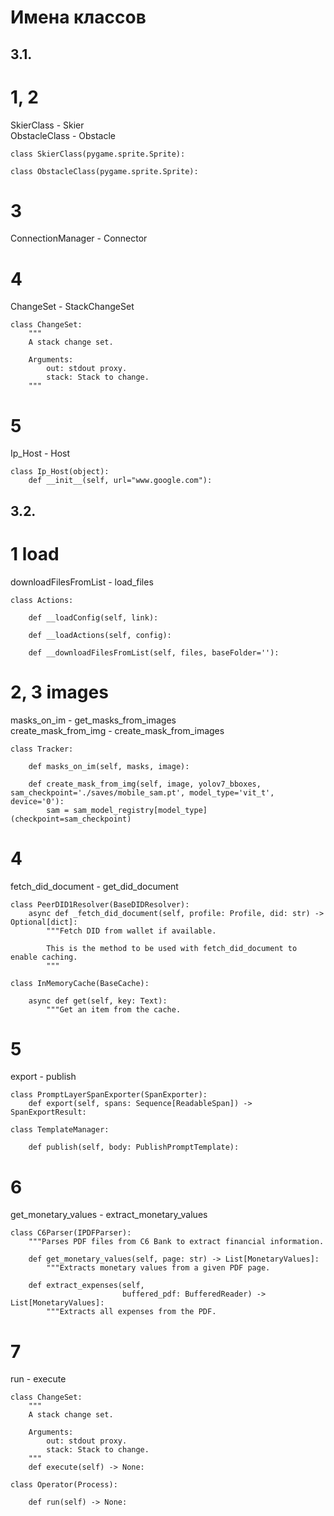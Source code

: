 # Имена классов
## 3.1.
# 1, 2
SkierClass - Skier  
ObstacleClass - Obstacle  
```
class SkierClass(pygame.sprite.Sprite):

class ObstacleClass(pygame.sprite.Sprite):
```
# 3
ConnectionManager - Connector

# 4
ChangeSet - StackChangeSet
```
class ChangeSet:
    """
    A stack change set.

    Arguments:
        out: stdout proxy.
        stack: Stack to change.
    """
```
# 5
Ip_Host - Host
```
class Ip_Host(object):
    def __init__(self, url="www.google.com"):
```

## 3.2.
# 1 load
downloadFilesFromList - load_files
```
class Actions:

    def __loadConfig(self, link):

    def __loadActions(self, config):

    def __downloadFilesFromList(self, files, baseFolder=''):
```
# 2, 3 images
masks_on_im - get_masks_from_images  
create_mask_from_img - create_mask_from_images  
```
class Tracker:

    def masks_on_im(self, masks, image):

    def create_mask_from_img(self, image, yolov7_bboxes, sam_checkpoint='./saves/mobile_sam.pt', model_type='vit_t', device='0'):
        sam = sam_model_registry[model_type](checkpoint=sam_checkpoint)
```
# 4 
fetch_did_document - get_did_document  
```
class PeerDID1Resolver(BaseDIDResolver):
    async def _fetch_did_document(self, profile: Profile, did: str) -> Optional[dict]:
        """Fetch DID from wallet if available.

        This is the method to be used with fetch_did_document to enable caching.
        """

class InMemoryCache(BaseCache):

    async def get(self, key: Text):
        """Get an item from the cache.
```
# 5
export - publish  
```
class PromptLayerSpanExporter(SpanExporter):
    def export(self, spans: Sequence[ReadableSpan]) -> SpanExportResult:

class TemplateManager:

    def publish(self, body: PublishPromptTemplate):
```
# 6
get_monetary_values - extract_monetary_values  
```
class C6Parser(IPDFParser):
    """Parses PDF files from C6 Bank to extract financial information.

    def get_monetary_values(self, page: str) -> List[MonetaryValues]:
        """Extracts monetary values from a given PDF page.
    
    def extract_expenses(self, 
                         buffered_pdf: BufferedReader) -> List[MonetaryValues]:
        """Extracts all expenses from the PDF.
```
# 7
run - execute
```
class ChangeSet:
    """
    A stack change set.

    Arguments:
        out: stdout proxy.
        stack: Stack to change.
    """    
    def execute(self) -> None:

class Operator(Process):

    def run(self) -> None:
```